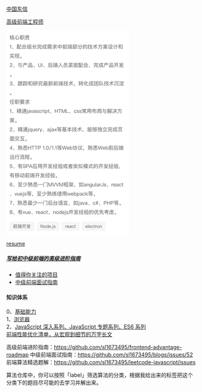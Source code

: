 [中国东信](http://www.caih.com/)

[高级前端工程师](http://recruit.caih.com/positionDetail?id=1444)

![avator](./img/need.png)

[resume](http://recruit.caih.com/applicant/userCenter/myResume)

##### [写给初中级前端的高级进阶指南](https://juejin.cn/post/6844904103504527374)
* [值得你关注的项目](https://github.com/sl1673495?tab=overview&from=2020-12-01&to=2020-12-14)
* [中级前端面试指南 ](https://github.com/sl1673495/blogs/issues/52)

#### 知识体系

0、[基础能力](https://github.com/sl1673495/blogs/issues/52)<br>
1、[浏览器](./bs.md)<br>
2、[JavaScript 深入系列、JavaScript 专题系列、ES6 系列](./es6.md)<br>
[前端性能优化清单，从宏观到细节的万字长文](https://mp.weixin.qq.com/s/QBGU4DWBEvN_4UmLDdf5uA)

高级前端进阶指南：https://github.com/sl1673495/frontend-advantage-roadmap
中级前端面试指南：https://github.com/sl1673495/blogs/issues/52
前端算法精选题解：https://github.com/sl1673495/leetcode-javascript/issues

算法仓库中，你可以按照「label」筛选算法的分类，根据我给出来的标签把这个分类下的题目尽可能的去学习并解出来。